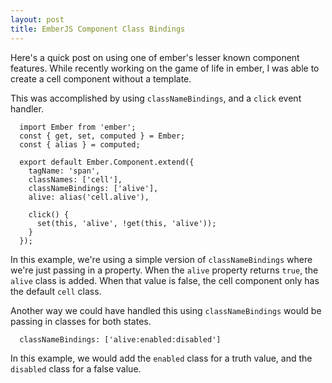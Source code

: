 ```yaml
---
layout: post
title: EmberJS Component Class Bindings
---
```

Here's a quick post on using one of ember's lesser known component features.
While recently working on the game of life in ember, I was able to create a
cell component without a template.

This was accomplished by using `classNameBindings`, and a `click` event
handler.

~~~
  import Ember from 'ember';
  const { get, set, computed } = Ember;
  const { alias } = computed;

  export default Ember.Component.extend({
    tagName: 'span',
    classNames: ['cell'],
    classNameBindings: ['alive'],
    alive: alias('cell.alive'),

    click() {
      set(this, 'alive', !get(this, 'alive'));
    }
  });
~~~

In this example, we're using a simple version of `classNameBindings` where
we're just passing in a property. When the `alive` property returns `true`, the
`alive` class is added. When that value is false, the cell component only has
the default `cell` class.

Another way we could have handled this using `classNameBindings` would be
passing in classes for both states.

~~~
  classNameBindings: ['alive:enabled:disabled']
~~~

In this example, we would add the `enabled` class for a truth value, and the
`disabled` class for a false value.
